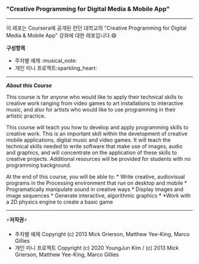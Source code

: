 ### "Creative Programming for Digital Media & Mobile App"
------------------------------------------------------------

이 레포는 Coursera에 공개된 런던 대학교의 "Creative Programming for
Digital Media & Mobile App" 강좌에 대한 레포입니다.:smile:

**구성항목**

-   주차별 예제 :musical\_note:
-   개인 미니 프로젝트:sparkling\_heart:

* * * * *

***About this Course***

This course is for anyone who would like to apply their technical skills
to creative work ranging from video games to art installations to
interactive music, and also for artists who would like to use
programming in their artistic practice.

This course will teach you how to develop and apply programming skills
to creative work. This is an important skill within the development of
creative mobile applications, digital music and video games. It will
teach the technical skills needed to write software that make use of
images, audio and graphics, and will concentrate on the application of
these skills to creative projects. Additional resources will be provided
for students with no programming background.

At the end of this course, you will be able to: \* Write creative,
audiovisual programs in the Processing environment that run on desktop
and mobile \* Programatically manipulate sound in creative ways \*
Display images and image sequences \* Generate interactive, algorithmic
graphics \* \*Work with a 2D physics engine to create a basic game

* * * * *

:zap:**저작권**:zap:

-   주차별 예제 Copyright (c) 2013 Mick Grierson, Matthew Yee-King,
    Marco Gillies
-   개인 미니 프로젝트 Copyright (c) 2020 YoungJun Kim / (c) 2013 Mick Grierson, Matthew Yee-King,
    Marco Gillies

